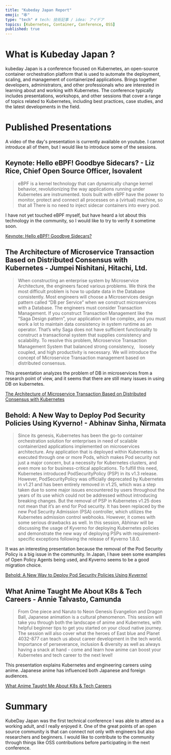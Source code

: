 ```yaml
---
title: "Kubeday Japan Report"
emoji: "🕸"
type: "tech" # tech: 技術記事 / idea: アイデア
topics: [Kubernetes, Container, Conference, OSS]
published: true
---
```

# What is Kubeday Japan ? 

kubeday Japan is a conference focused on Kubernetes, an open-source container orchestration platform that is used to automate the deployment, scaling, and management of containerized applications. Brings together developers, administrators, and other professionals who are interested in learning about and working with Kubernetes. The conference typically includes presentations, workshops, and other sessions that cover a range of topics related to Kubernetes, including best practices, case studies, and the latest developments in the field. 

# Published Presentations
A video of the day's presentation is currently available on youtube. I cannot introduce all of them, but I would like to introduce some of the sessions.

## Keynote: Hello eBPF! Goodbye Sidecars? - Liz Rice, Chief Open Source Officer, Isovalent
> eBPF is a kernel technology that can dynamically change kernel behavior, revolutionizing the way applications running under Kubernetes are instrumented. tools built with eBPF have the power to monitor, protect and connect all processes on a (virtual) machine, so that all There is no need to inject sidecar containers into every pod.

I have not yet touched eBPF myself, but have heard a lot about this technology in the community, so I would like to try to verify it sometime soon.

[Keynote: Hello eBPF! Goodbye Sidecars? ](https://www.youtube.com/watch?v=bnl25El7RYk&list=PLj6h78yzYM2Paf46ZWrXTqK9NHWjtMxhc&index=3)

## The Architecture of Microservice Transaction Based on Distributed Consensus with Kubernetes - Jumpei Nishitani, Hitachi, Ltd.
> When constructing an enterprise system by Microservice Architecture, the engineers faced various problems. We think the most difficult problem is how to update data in the Database consistently. Most engineers will choose a Microservices design pattern called “DB per Service” when we construct microservices with a Database. The engineers must consider Transaction Management. If you construct Transaction Management like the “Saga Design pattern”, your application will be complex, and you must work a lot to maintain data consistency in system runtime as an operator. That’s why Saga does not have sufficient functionality to construct a transactional system that supplies consistency and scalability. To resolve this problem, Microservice Transaction Management System that balanced strong consistency,　loosely coupled, and high productivity is necessary. We will introduce the concept of Microservice Transaction management based on distributed consensus.

This presentation analyzes the problem of DB in microservices from a research point of view, and it seems that there are still many issues in using DB on kubernetes.

[The Architecture of Microservice Transaction Based on Distributed Consensus with Kubernetes](https://www.youtube.com/watch?v=-Px-PW3G3As&list=PLj6h78yzYM2Paf46ZWrXTqK9NHWjtMxhc&index=17)

## Behold: A New Way to Deploy Pod Security Policies Using Kyverno! - Abhinav Sinha, Nirmata
> Since its genesis, Kubernetes has been the go-to container orchestration solution for enterprises in need of scalable containerized applications implemented on microservices architecture. Any application that is deployed within Kubernetes is executed through one or more Pods, which makes Pod security not just a major concern, but a necessity for Kubernetes clusters, and even more so for business-critical applications. To fulfill this need, Kubernetes introduced PodSecurityPolicy (PSP) in its v1.3 release. However, PodSecurityPolicy was officially deprecated by Kubernetes in v1.21 and has been entirely removed in v1.25, which was a step taken due to some major issues encountered by users throughout the years of its use which could not be addressed without introducing breaking changes. But the removal of PSP in Kubernetes v1.25 does not mean that it’s an end for Pod security. It has been replaced by the new Pod Security Admission (PSA) controller, which utilizes the Kubernetes admission control webhooks. However, it comes with some serious drawbacks as well. In this session, Abhinav will be discussing the usage of Kyverno for deploying Kubernetes policies and demonstrate the new way of deploying PSPs with requirement-specific exceptions following the release of Kyverno 1.8.0.

It was an interesting presentation because the removal of the Pod Security Policy is a big issue in the community. In Japan, I have seen some examples of Open Policy Agents being used, and Kyverno seems to be a good migration choice.

[Behold: A New Way to Deploy Pod Security Policies Using Kyverno! ](https://www.youtube.com/watch?v=2asgDtgP6a8&list=PLj6h78yzYM2Paf46ZWrXTqK9NHWjtMxhc&index=21)

## What Anime Taught Me About K8s & Tech Careers - Annie Talvasto, Camunda
> From One piece and Naruto to Neon Genesis Evangelion and Dragon Ball, Japanese animation is a cultural phenomenon. This session will take you through both the landscape of anime and Kubernetes, with helpful beginner tips to get you started on your cloud native journey. The session will also cover what the heroes of East blue and Planet 4032-877 can teach us about career development in the tech world. Importance of perseverance, inclusion & diversity as well as always having a snack at hand - come and learn how anime can boost your Kubernetes and tech career to the next level!

This presentation explains Kubernetes and engineering careers using anime. Japanese anime has influenced both Japanese and foreign audiences.

[What Anime Taught Me About K8s & Tech Careers](https://www.youtube.com/watch?v=6-GijE943mo)

# Summary
KubeDay Japan was the first technical conference I was able to attend as a working adult, and I really enjoyed it. One of the great points of an open source community is that can connect not only with engineers but also researchers and beginners. I would like to contribute to the community through things like OSS contributions before participating in the next conference.

